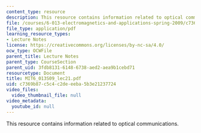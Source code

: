 ```yaml
---
content_type: resource
description: This resource contains information related to optical communications.
file: /courses/6-013-electromagnetics-and-applications-spring-2009/c7369b87c5c4c2deeeba5b3e21237724_MIT6_013S09_lec21.pdf
file_type: application/pdf
learning_resource_types:
- Lecture Notes
license: https://creativecommons.org/licenses/by-nc-sa/4.0/
ocw_type: OCWFile
parent_title: Lecture Notes
parent_type: CourseSection
parent_uid: 3fdb8131-6148-6738-aed2-aea9b1cebd71
resourcetype: Document
title: MIT6_013S09_lec21.pdf
uid: c7369b87-c5c4-c2de-eeba-5b3e21237724
video_files:
  video_thumbnail_file: null
video_metadata:
  youtube_id: null
---
```

This resource contains information related to optical communications.